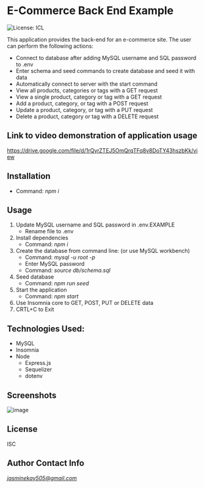 # E-Commerce Back End Example
![License: ICL](https://img.shields.io/badge/License-ISC-blue.svg)

This application provides the back-end for an e-commerce site. The user can perform the following actions: 
- Connect to database after adding MySQL username and SQL password to .env  
- Enter schema and seed commands to create database and seed it with data  
- Automatically connect to server with the start command
- View all products, categories or tags with a GET request
- View a single product, category or tag with a GET request
- Add a product, category, or tag with a POST request
- Update a product, category, or tag with a PUT request
- Delete a product, category or tag with a DELETE request

## Link to video demonstration of application usage
https://drive.google.com/file/d/1rQyrZTEJ5OmQrqTFq8v8DoTY43hszbKk/view

## Installation
- Command: *npm i*

## Usage
1. Update MySQL username and SQL password in .env.EXAMPLE
    - Rename file to .env
2. Install dependencies
    - Command: *npm i*
3. Create the database from command line: (or use MySQL workbench)
    - Command: *mysql -u root -p*
    - Enter MySQL password
    - Command: *source db/schema.sql*
4. Seed database
    - Command: *npm run seed*
5. Start the application
    - Command: *npm start* 
6. Use Insomnia core to GET, POST, PUT or DELETE data
7. CRTL+C to Exit

## Technologies Used:
- MySQL
- Insomnia
- Node
    - Express.js
    - Sequelizer
    - dotenv

## Screenshots
![image](https://user-images.githubusercontent.com/74380703/112381109-6f51f000-8ca7-11eb-9445-3ca43ef00c4a.png)

## License
ISC

## Author Contact Info
*jasminekay505@gmail.com*